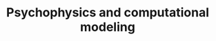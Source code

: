 ---
title: Psychophysics and computational modeling
description: Details about the project
permalink: /psychophysics/
---